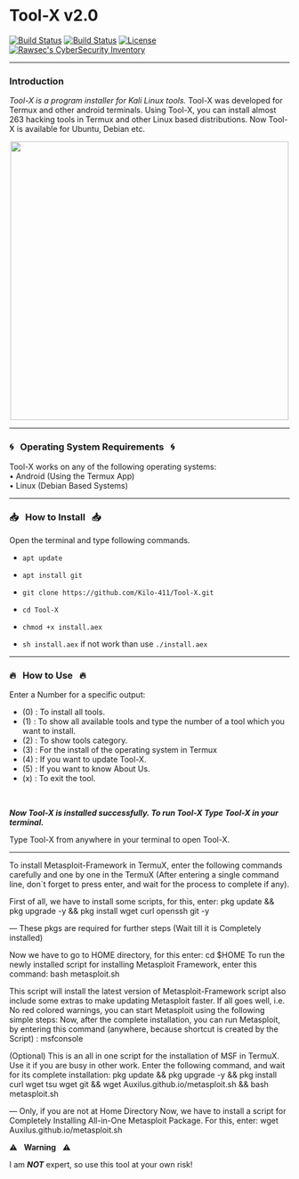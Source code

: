 

# Tool-X v2.0

[![Build Status](https://img.shields.io/github/forks/Rajkumrdusad/Tool-X.svg)](https://github.com/Rajkumrdusad/Tool-X)
[![Build Status](https://img.shields.io/github/stars/Rajkumrdusad/Tool-X.svg)](https://github.com/Rajkumrdusad/Tool-X)
[![License](https://img.shields.io/github/license/Rajkumrdusad/Tool-X.svg)](https://github.com/Rajkumrdusad/Tool-X)
[![Rawsec's CyberSecurity Inventory](https://inventory.rawsec.ml/img/badges/Rawsec-inventoried-FF5050_flat.svg)](https://inventory.rawsec.ml/tools.html#Tool-X)

------------------------------------------------------------------------

### Introduction

*Tool-X is a program installer for Kali Linux tools.*
Tool-X was developed for Termux and other android terminals. Using Tool-X, you can install almost 263 hacking tools in Termux and other Linux based distributions. Now Tool-X is available for Ubuntu, Debian etc.

<p align="center">
<img height="500px" width="500px" src="https://github.com/Kilo-411/Tool-X/blob/master/.sc/Logo.jpg"/>
</p>

------------------------------------------------------------------------

### :cyclone: &nbsp; Operating System Requirements &nbsp; :cyclone:

Tool-X works on any of the following operating systems:<br>
• Android (Using the Termux App) <br>
• Linux (Debian Based Systems) <br>

------------------------------------------------------------------------

### :inbox_tray: &nbsp; How to Install &nbsp; :inbox_tray:

Open the terminal and type following commands.

* `apt update`

* `apt install git`

* `git clone https://github.com/Kilo-411/Tool-X.git`

* `cd Tool-X`

* `chmod +x install.aex`

* `sh install.aex` if not work than use `./install.aex`

------------------------------------------------------------------------

### :fire: &nbsp; How to Use &nbsp; :fire:

Enter a Number for a specific output:
- (0) : To install all tools.
- (1) : To show all available tools and type the number of a tool which you want to install.
- (2) : To show tools category.
- (3) : For the install of the operating system in Termux
- (4) : If you want to update Tool-X.
- (5) : If you want to know About Us.
- (x) : To exit the tool.

<br/>


***Now Tool-X is installed successfully. To run Tool-X Type Tool-X in your terminal.***

Type Tool-X from anywhere in your terminal to open Tool-X.

------------------------------------------------------------------------
To install Metasploit-Framework in TermuX, enter the following commands carefully and one by one in the TermuX (After entering a single command line, don`t forget to press enter, and wait for the process to complete if any).

First of all, we have to install some scripts, for this, enter:
pkg update && pkg upgrade -y && pkg install wget curl openssh git -y

— These pkgs are required for further steps
(Wait till it is Completely installed)

Now we have to go to HOME directory, for this enter:
cd $HOME
To run the newly installed script for installing Metasploit Framework, enter this command:
bash metasploit.sh

This script will install the latest version of Metasploit-Framework script also include some extras to make updating Metasploit faster. If all goes well, i.e. No red colored warnings, you can start Metasploit using the following simple steps:
Now, after the complete installation, you can run Metasploit, by entering this command (anywhere, because shortcut is created by the Script) :
msfconsole

(Optional) This is an all in one script for the installation of MSF in TermuX. Use it if you are busy in other work. Enter the following command, and wait for its complete installation:
pkg update && pkg upgrade -y && pkg install curl wget tsu wget git && wget Auxilus.github.io/metasploit.sh && bash metasploit.sh

— Only, if you are not at Home Directory
Now, we have to install a script for Completely Installing All-in-One Metasploit Package. For this, enter:
wget Auxilus.github.io/metasploit.sh

:warning: &nbsp; **Warning** &nbsp; :warning:

I am ***NOT*** expert, so use this tool at your own risk!

